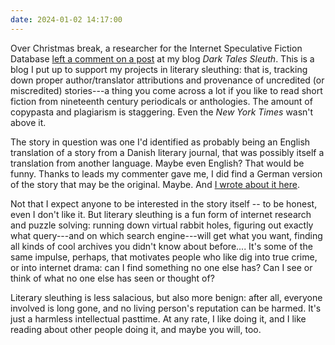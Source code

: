 ```yaml
---
date: 2024-01-02 14:17:00
---
```


Over Christmas break, a researcher for the Internet Speculative Fiction Database [left a comment on a post](https://darktalessleuth.wordpress.com/2021/06/04/notes-on-the-tigers-cave/comment-page-1/#comment-29) at my blog *Dark Tales Sleuth*. This is a blog I put up to support my projects in literary sleuthing: that is, tracking down proper author/translator attributions and provenance of uncredited (or miscredited) stories---a thing you come across a lot if you like to read short fiction from nineteenth century periodicals or anthologies. The amount of copypasta and plagiarism is staggering. Even the *New York Times* wasn't above it.

The story in question was one I'd identified as probably being an English translation of a story from a Danish literary journal, that was possibly itself a translation from another language. Maybe even English? That would be funny. Thanks to leads my commenter gave me, I did find a German version of the story that may be the original. Maybe. And [I wrote about it here](https://darktalessleuth.wordpress.com/2024/01/01/revisiting-the-tigers-cave/).

Not that I expect anyone to be interested in the story itself -- to be honest, even I don't like it. But literary sleuthing is a fun form of internet research and puzzle solving: running down virtual rabbit holes, figuring out exactly what query---and on which search engine---will get what you want, finding all kinds of cool archives you didn't know about before.... It's some of the same impulse, perhaps, that motivates people who like dig into true crime, or into internet drama: can I find something no one else has? Can I see or think of what no one else has seen or thought of?

Literary sleuthing is less salacious, but also more benign: after all, everyone involved is long gone, and no living person's reputation can be harmed. It's just a harmless intellectual pasttime. At any rate, I like doing it, and I like reading about other people doing it, and maybe you will, too.
